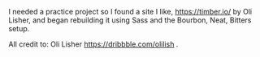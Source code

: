 I needed a practice project so I found a site I like, https://timber.io/ by Oli Lisher, and began rebuilding it using Sass and the Bourbon, Neat, Bitters setup.

All credit to: Oli Lisher https://dribbble.com/olilish
.
